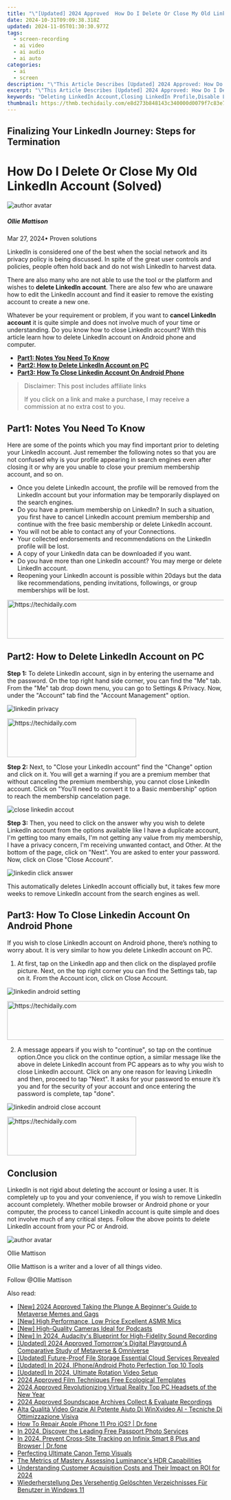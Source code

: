 ```yaml
---
title: "\"[Updated] 2024 Approved  How Do I Delete Or Close My Old LinkedIn Account (Solved)\""
date: 2024-10-31T09:09:38.318Z
updated: 2024-11-05T01:30:30.977Z
tags: 
  - screen-recording
  - ai video
  - ai audio
  - ai auto
categories: 
  - ai
  - screen
description: "\"This Article Describes [Updated] 2024 Approved: How Do I Delete Or Close My Old LinkedIn Account (Solved)\""
excerpt: "\"This Article Describes [Updated] 2024 Approved: How Do I Delete Or Close My Old LinkedIn Account (Solved)\""
keywords: "Deleting LinkedIn Account,Closing LinkedIn Profile,Disable LinkedIn,Unlinked In Exit,Delete LinkedIn,Close Old LinkedIn,End LinkedIn Access"
thumbnail: https://thmb.techidaily.com/e8d273b848143c340000d0079f7c83e7faa1151d78bf679fca424eb3bb1ead67.jpg
---
```


## Finalizing Your LinkedIn Journey: Steps for Termination

# How Do I Delete Or Close My Old LinkedIn Account (Solved)

![author avatar](https://images.wondershare.com/filmora/article-images/ollie-mattison.jpg)

##### Ollie Mattison

 Mar 27, 2024• Proven solutions

 LinkedIn is considered one of the best when the social network and its privacy policy is being discussed. In spite of the great user controls and policies, people often hold back and do not wish LinkedIn to harvest data.

 There are also many who are not able to use the tool or the platform and wishes to **delete LinkedIn account**. There are also few who are unaware how to edit the LinkedIn account and find it easier to remove the existing account to create a new one.

 Whatever be your requirement or problem, if you want to **cancel LinkedIn account** it is quite simple and does not involve much of your time or understanding. Do you know how to close LinkedIn account? With this article learn how to delete LinkedIn account on Android phone and computer.

* [**Part1: Notes You Need To Know**](#part1)
* [**Part2: How to Delete LinkedIn Account on PC**](#part2)
* [**Part3: How To Close Linkedin Account On Android Phone**](#part3)

>  Disclaimer: This post includes affiliate links
>
>  If you click on a link and make a purchase, I may receive a commission at no extra cost to you.
>

## Part1: Notes You Need To Know

 Here are some of the points which you may find important prior to deleting your LinkedIn account. Just remember the following notes so that you are not confused why is your profile appearing in search engines even after closing it or why are you unable to close your premium membership account, and so on.

* Once you delete LinkedIn account, the profile will be removed from the LinkedIn account but your information may be temporarily displayed on the search engines.
* Do you have a premium membership on LinkedIn? In such a situation, you first have to cancel LinkedIn account premium membership and continue with the free basic membership or delete LinkedIn account.
* You will not be able to contact any of your Connections.
* Your collected endorsements and recommendations on the LinkedIn profile will be lost.
* A copy of your LinkedIn data can be downloaded if you want.
* Do you have more than one LinkedIn account? You may merge or delete LinkedIn account.
* Reopening your LinkedIn account is possible within 20days but the data like recommendations, pending invitations, followings, or group memberships will be lost.

<!-- affiliate ads begin -->
<a href="https://aligracehair.sjv.io/c/5597632/2080317/19272" target="_top" id="2080317">
  <img src="//a.impactradius-go.com/display-ad/19272-2080317" border="0" alt="https://techidaily.com" width="728" height="90"/>
</a>
<img height="0" width="0" src="https://aligracehair.sjv.io/i/5597632/2080317/19272" style="position:absolute;visibility:hidden;" border="0" />
<!-- affiliate ads end -->

## Part2: How to Delete LinkedIn Account on PC

**Step 1:** To delete LinkedIn account, sign in by entering the username and the password. On the top right hand side corner, you can find the "Me" tab. From the "Me" tab drop down menu, you can go to Settings & Privacy. Now, under the "Account" tab find the "Account Management" option.

![linkedin privacy](https://images.wondershare.com/filmora/article-images/linkedin-privacy.JPG)

<!-- affiliate ads begin -->
<a href="https://aligracehair.sjv.io/c/5597632/1934254/19272" target="_top" id="1934254">
  <img src="//a.impactradius-go.com/display-ad/19272-1934254" border="0" alt="https://techidaily.com" width="300" height="90"/>
</a>
<img height="0" width="0" src="https://aligracehair.sjv.io/i/5597632/1934254/19272" style="position:absolute;visibility:hidden;" border="0" />
<!-- affiliate ads end -->

**Step 2:** Next, to "Close your LinkedIn account" find the "Change" option and click on it. You will get a warning if you are a premium member that without canceling the premium membership, you cannot close LinkedIn account. Click on "You’ll need to convert it to a Basic membership" option to reach the membership cancelation page.

![close linkedin accout](https://images.wondershare.com/filmora/article-images/close-linkedin-account.JPG)

**Step 3:** Then, you need to click on the answer why you wish to delete LinkedIn account from the options available like I have a duplicate account, I'm getting too many emails, I'm not getting any value from my membership, I have a privacy concern, I'm receiving unwanted contact, and Other. At the bottom of the page, click on "Next". You are asked to enter your password. Now, click on Close "Close Account".

![linkedin click answer](https://images.wondershare.com/filmora/article-images/linkedin-click-answer.JPG)

 This automatically deletes LinkedIn account officially but, it takes few more weeks to remove LinkedIn account from the search engines as well.

## Part3: How To Close Linkedin Account On Android Phone

 If you wish to close LinkedIn account on Android phone, there’s nothing to worry about. It is very similar to how you delete LinkedIn account on PC.

1. At first, tap on the LinkedIn app and then click on the displayed profile picture. Next, on the top right corner you can find the Settings tab, tap on it. From the Account icon, click on Close Account.

![linkedin android setting](https://images.wondershare.com/filmora/article-images/linkedin-android-setting.JPG)

<!-- affiliate ads begin -->
<a href="https://imp.i357552.net/c/5597632/1061528/11832" target="_top" id="1061528">
  <img src="//a.impactradius-go.com/display-ad/11832-1061528" border="0" alt="https://techidaily.com" width="728" height="90"/>
</a>
<img height="0" width="0" src="https://imp.i357552.net/i/5597632/1061528/11832" style="position:absolute;visibility:hidden;" border="0" />
<!-- affiliate ads end -->

2. A message appears if you wish to "continue", so tap on the continue option.Once you click on the continue option, a similar message like the above in delete LinkedIn account from PC appears as to why you wish to close LinkedIn account. Click on any one reason for leaving LinkedIn and then, proceed to tap "Next". It asks for your password to ensure it’s you and for the security of your account and once entering the password is complete, tap "done".

![linkedin android close account](https://images.wondershare.com/filmora/article-images/linkedin-android-close-account.JPG)

<!-- affiliate ads begin -->
<a href="https://aligracehair.sjv.io/c/5597632/2135400/19272" target="_top" id="2135400">
  <img src="//a.impactradius-go.com/display-ad/19272-2135400" border="0" alt="https://techidaily.com" width="300" height="90"/>
</a>
<img height="0" width="0" src="https://aligracehair.sjv.io/i/5597632/2135400/19272" style="position:absolute;visibility:hidden;" border="0" />
<!-- affiliate ads end -->

## Conclusion

 LinkedIn is not rigid about deleting the account or losing a user. It is completely up to you and your convenience, if you wish to remove LinkedIn account completely. Whether mobile browser or Android phone or your computer, the process to cancel LinkedIn account is quite simple and does not involve much of any critical steps. Follow the above points to delete LinkedIn account from your PC or Android.

![author avatar](https://images.wondershare.com/filmora/article-images/ollie-mattison.jpg)

Ollie Mattison

Ollie Mattison is a writer and a lover of all things video.

Follow @Ollie Mattison


<ins class="adsbygoogle"
     style="display:block"
     data-ad-format="autorelaxed"
     data-ad-client="ca-pub-7571918770474297"
     data-ad-slot="1223367746"></ins>



<ins class="adsbygoogle"
     style="display:block"
     data-ad-client="ca-pub-7571918770474297"
     data-ad-slot="8358498916"
     data-ad-format="auto"
     data-full-width-responsive="true"></ins>


<span class="atpl-alsoreadstyle">Also read:</span>
<div><ul>
<li><a href="https://fox-blue.techidaily.com/new-2024-approved-taking-the-plunge-a-beginners-guide-to-metaverse-memes-and-gags/"><u>[New] 2024 Approved Taking the Plunge A Beginner's Guide to Metaverse Memes and Gags</u></a></li>
<li><a href="https://some-techniques.techidaily.com/new-high-performance-low-price-excellent-asmr-mics/"><u>[New] High Performance, Low Price Excellent ASMR Mics</u></a></li>
<li><a href="https://some-techniques.techidaily.com/new-high-quality-cameras-ideal-for-podcasts/"><u>[New] High-Quality Cameras Ideal for Podcasts</u></a></li>
<li><a href="https://fox-blue.techidaily.com/new-in-2024-audacitys-blueprint-for-high-fidelity-sound-recording/"><u>[New] In 2024, Audacity's Blueprint for High-Fidelity Sound Recording</u></a></li>
<li><a href="https://fox-blue.techidaily.com/updated-2024-approved-tomorrows-digital-playground-a-comparative-study-of-metaverse-and-omniverse/"><u>[Updated] 2024 Approved Tomorrow's Digital Playground A Comparative Study of Metaverse & Omniverse</u></a></li>
<li><a href="https://fox-blue.techidaily.com/updated-future-proof-file-storage-essential-cloud-services-revealed/"><u>[Updated] Future-Proof File Storage Essential Cloud Services Revealed</u></a></li>
<li><a href="https://fox-blue.techidaily.com/updated-in-2024-iphoneandroid-photo-perfection-top-10-tools/"><u>[Updated] In 2024, IPhone/Android Photo Perfection Top 10 Tools</u></a></li>
<li><a href="https://fox-blue.techidaily.com/updated-in-2024-ultimate-rotation-video-setup/"><u>[Updated] In 2024, Ultimate Rotation Video Setup</u></a></li>
<li><a href="https://fox-blue.techidaily.com/2024-approved-film-techniques-free-ecological-templates/"><u>2024 Approved Film Techniques Free Ecological Templates</u></a></li>
<li><a href="https://article-knowledge.techidaily.com/2024-approved-revolutionizing-virtual-reality-top-pc-headsets-of-the-new-year/"><u>2024 Approved Revolutionizing Virtual Reality Top PC Headsets of the New Year</u></a></li>
<li><a href="https://screen-activity-recording.techidaily.com/2024-approved-soundscape-archives-collect-and-evaluate-recordings/"><u>2024 Approved Soundscape Archives Collect & Evaluate Recordings</u></a></li>
<li><a href="https://tech-revival.techidaily.com/alta-qualita-video-grazie-al-potente-aiuto-di-winxvideo-ai-tecniche-di-ottimizzazione-visiva/"><u>Alta Qualità Video Grazie Al Potente Aiuto Di WinXvideo AI - Tecniche Di Ottimizzazione Visiva</u></a></li>
<li><a href="https://techidaily.com/how-to-repair-apple-iphone-11-pro-ios-drfone-by-drfone-ios-system-repair-ios-system-repair/"><u>How To Repair Apple iPhone 11 Pro iOS? | Dr.fone</u></a></li>
<li><a href="https://fox-cloud.techidaily.com/in-2024-discover-the-leading-free-passport-photo-services/"><u>In 2024, Discover the Leading Free Passport Photo Services</u></a></li>
<li><a href="https://phone-solutions.techidaily.com/in-2024-prevent-cross-site-tracking-on-infinix-smart-8-plus-and-browser-drfone-by-drfone-virtual-android/"><u>In 2024, Prevent Cross-Site Tracking on Infinix Smart 8 Plus and Browser | Dr.fone</u></a></li>
<li><a href="https://fox-blue.techidaily.com/perfecting-ultimate-canon-temp-visuals/"><u>Perfecting Ultimate Canon Temp Visuals</u></a></li>
<li><a href="https://vp-tips.techidaily.com/the-metrics-of-mastery-assessing-luminances-hdr-capabilities/"><u>The Metrics of Mastery Assessing Luminance's HDR Capabilities</u></a></li>
<li><a href="https://fox-blue.techidaily.com/understanding-customer-acquisition-costs-and-their-impact-on-roi-for-2024/"><u>Understanding Customer Acquisition Costs and Their Impact on ROI for 2024</u></a></li>
<li><a href="https://win-workspace.techidaily.com/wiederherstellung-des-versehentig-geloschten-verzeichnisses-fur-benutzer-in-windows-11/"><u>Wiederherstellung Des Versehentig Gelöschten Verzeichnisses Für Benutzer in Windows 11</u></a></li>
</ul></div>

